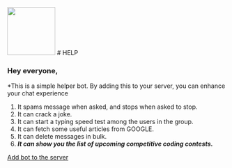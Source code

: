 <img src="https://user-images.githubusercontent.com/65284517/120172172-65f18080-c220-11eb-8c11-1741101cde2e.PNG" height=110px width = 110px/>
# HELP

### Hey everyone, 

*This is a simple helper bot. By adding this to your server, you can enhance your chat experience

1. It spams message when asked, and stops when asked to stop.
2. It can crack a joke.
3. It can start a typing speed test among the users in the group.
4. It can fetch some useful articles from GOOGLE.
5. It can delete messages in bulk.
6. ***It can show you the list of upcoming competitive coding contests.*** 

[Add bot to the server](https://discord.com/api/oauth2/authorize?client_id=812696302055850075&permissions=0&scope=bot)
